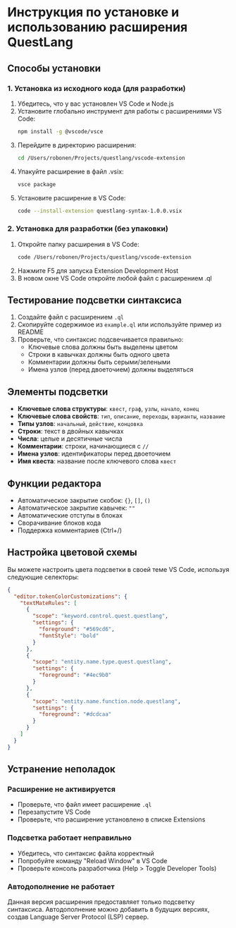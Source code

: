 # Инструкция по установке и использованию расширения QuestLang

## Способы установки

### 1. Установка из исходного кода (для разработки)

1. Убедитесь, что у вас установлен VS Code и Node.js
2. Установите глобально инструмент для работы с расширениями VS Code:
   ```bash
   npm install -g @vscode/vsce
   ```
3. Перейдите в директорию расширения:
   ```bash
   cd /Users/robonen/Projects/questlang/vscode-extension
   ```
4. Упакуйте расширение в файл .vsix:
   ```bash
   vsce package
   ```
5. Установите расширение в VS Code:
   ```bash
   code --install-extension questlang-syntax-1.0.0.vsix
   ```

### 2. Установка для разработки (без упаковки)

1. Откройте папку расширения в VS Code:
   ```bash
   code /Users/robonen/Projects/questlang/vscode-extension
   ```
2. Нажмите F5 для запуска Extension Development Host
3. В новом окне VS Code откройте любой файл с расширением .ql

## Тестирование подсветки синтаксиса

1. Создайте файл с расширением `.ql`
2. Скопируйте содержимое из `example.ql` или используйте пример из README
3. Проверьте, что синтаксис подсвечивается правильно:
   - Ключевые слова должны быть выделены цветом
   - Строки в кавычках должны быть одного цвета
   - Комментарии должны быть серыми/зелеными
   - Имена узлов (перед двоеточием) должны выделяться

## Элементы подсветки

- **Ключевые слова структуры**: `квест`, `граф`, `узлы`, `начало`, `конец`
- **Ключевые слова свойств**: `тип`, `описание`, `переходы`, `варианты`, `название`
- **Типы узлов**: `начальный`, `действие`, `концовка`
- **Строки**: текст в двойных кавычках
- **Числа**: целые и десятичные числа
- **Комментарии**: строки, начинающиеся с `//`
- **Имена узлов**: идентификаторы перед двоеточием
- **Имя квеста**: название после ключевого слова `квест`

## Функции редактора

- Автоматическое закрытие скобок: `{}`, `[]`, `()`
- Автоматическое закрытие кавычек: `""`
- Автоматические отступы в блоках
- Сворачивание блоков кода
- Поддержка комментариев (Ctrl+/)

## Настройка цветовой схемы

Вы можете настроить цвета подсветки в своей теме VS Code, используя следующие селекторы:

```json
{
  "editor.tokenColorCustomizations": {
    "textMateRules": [
      {
        "scope": "keyword.control.quest.questlang",
        "settings": {
          "foreground": "#569cd6",
          "fontStyle": "bold"
        }
      },
      {
        "scope": "entity.name.type.quest.questlang",
        "settings": {
          "foreground": "#4ec9b0"
        }
      },
      {
        "scope": "entity.name.function.node.questlang",
        "settings": {
          "foreground": "#dcdcaa"
        }
      }
    ]
  }
}
```

## Устранение неполадок

### Расширение не активируется
- Проверьте, что файл имеет расширение `.ql`
- Перезапустите VS Code
- Проверьте, что расширение установлено в списке Extensions

### Подсветка работает неправильно
- Убедитесь, что синтаксис файла корректный
- Попробуйте команду "Reload Window" в VS Code
- Проверьте консоль разработчика (Help > Toggle Developer Tools)

### Автодополнение не работает
Данная версия расширения предоставляет только подсветку синтаксиса. Автодополнение можно добавить в будущих версиях, создав Language Server Protocol (LSP) сервер.
